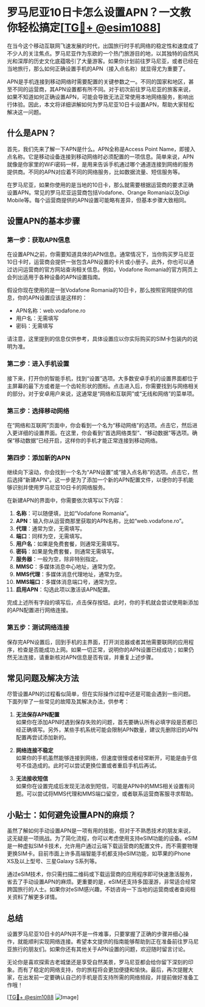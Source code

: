 # 罗马尼亚10日卡怎么设置APN？一文教你轻松搞定[[TG💪+ @esim1088](https://t.me/s/esim1088)]

在当今这个移动互联网飞速发展的时代，出国旅行时手机网络的稳定性和速度成了不少人的关注焦点。罗马尼亚作为东欧的一个热门旅游目的地，以其独特的自然风光和深厚的历史文化底蕴吸引了大量游客。如果你计划前往罗马尼亚，或者已经在当地旅行，那么如何正确设置手机的APN（接入点名称）就显得尤为重要了。

APN是手机连接到移动网络时需要配置的关键参数之一。不同的国家和地区，甚至不同的运营商，其APN设置都有所不同。对于初次前往罗马尼亚的旅客来说，如果不知道如何正确设置APN，可能会导致无法正常使用本地网络服务，影响出行体验。因此，本文将详细讲解如何为罗马尼亚10日卡设置APN，帮助大家轻松解决这一问题。

## 什么是APN？

首先，我们先来了解一下APN是什么。APN全称是Access Point Name，即接入点名称。它是移动设备连接到移动网络时必须配置的一项信息。简单来说，APN就像是你家里的WiFi密码一样，是用来告诉手机通过哪个通道连接到网络的服务提供商。不同的APN对应着不同的网络服务，比如数据流量、短信服务等。

在罗马尼亚，如果你使用的是当地的10日卡，那么就需要根据运营商的要求正确设置APN。常见的罗马尼亚运营商包括Vodafone、Orange Romania以及Digi Mobile等。每个运营商提供的APN设置可能略有差异，但基本步骤大致相同。

## 设置APN的基本步骤

### 第一步：获取APN信息

在设置APN之前，你需要知道具体的APN信息。通常情况下，当你购买罗马尼亚10日卡时，运营商会提供一张包含APN设置的卡片或小册子。此外，你也可以通过访问运营商的官方网站查询相关信息。例如，Vodafone Romania的官方网页上会列出适用于各种设备的APN设置指南。

假设你现在使用的是一张Vodafone Romania的10日卡，那么按照官网提供的信息，你的APN设置应该是这样的：

- APN名称：web.vodafone.ro  
- 用户名：无需填写  
- 密码：无需填写  

请注意，这里提到的信息仅供参考，具体设置应以你实际购买的SIM卡包装内的说明为准。

### 第二步：进入手机设置

接下来，打开你的智能手机，找到“设置”选项。大多数安卓手机的设置界面都位于主屏幕的最下方或者是一个齿轮形状的图标。点击进入后，你需要找到与网络相关的部分。对于安卓用户来说，这通常是“网络和互联网”或“无线和网络”的菜单项。

### 第三步：选择移动网络

在“网络和互联网”页面中，你会看到一个名为“移动网络”的选项。点击它，然后进入更详细的设置界面。在这里，你会看到“首选网络类型”、“移动数据”等选项。确保“移动数据”已经开启，这样你的手机才能正常连接到移动网络。

### 第四步：添加新的APN

继续向下滚动，你会找到一个名为“APN设置”或“接入点名称”的选项。点击它，然后选择“新建APN”。这一步是为了添加一个新的APN配置文件，以便你的手机能够识别并使用罗马尼亚10日卡的网络服务。

在新建APN的界面中，你需要依次填写以下内容：

1. **名称**：可以随便填，比如“Vodafone Romania”。
2. **APN**：输入你从运营商那里获取的APN名称，比如“web.vodafone.ro”。
3. **代理**：通常为空，无需填写。
4. **端口**：同样为空，无需填写。
5. **用户名**：如果是免费套餐，则通常无需填写。
6. **密码**：如果是免费套餐，则通常无需填写。
7. **服务器**：一般为空，除非特别指定。
8. **MMSC**：多媒体消息中心地址，通常为空。
9. **MMS代理**：多媒体消息代理地址，通常为空。
10. **MMS端口**：多媒体消息端口号，通常为空。
11. **启用APN**：勾选此项以激活该APN配置。

完成上述所有字段的填写后，点击保存按钮。此时，你的手机就会尝试使用新添加的APN配置进行网络连接。

### 第五步：测试网络连接

保存完APN设置后，回到手机的主界面，打开浏览器或者其他需要联网的应用程序，检查是否能成功上网。如果一切正常，说明你的APN设置已经成功；如果仍然无法连接，请重新核对APN信息是否有误，并重复上述步骤。

## 常见问题及解决方法

尽管设置APN的过程看似简单，但在实际操作过程中还是可能会遇到一些问题。下面列举了一些常见的故障及其解决办法，供参考：

1. **无法保存APN配置**  
   如果你在添加APN时遇到保存失败的问题，首先要确认所有必填字段是否都已经正确填写。另外，某些手机系统可能会限制APN数量，建议先删除旧的APN配置再尝试添加新的。

2. **网络连接不稳定**  
   如果你的手机虽然能够连接到网络，但速度很慢或者经常断开，可能是由于信号不佳造成的。此时可以尝试更换位置或者重启手机后再试。

3. **无法接收短信**  
   如果你在设置完成后发现无法收到短信，可能是APN中的MMS相关设置有问题。可以尝试将MMS代理和MMS端口留空，或者联系运营商客服寻求帮助。

## 小贴士：如何避免设置APN的麻烦？

虽然了解如何手动设置APN是一项有用的技能，但对于不熟悉技术的朋友来说，这无疑是一项挑战。为了简化流程，你可以考虑使用支持eSIM功能的设备。eSIM是一种虚拟SIM卡技术，允许用户通过云端下载运营商的配置文件，而不需要物理更换SIM卡。目前市面上许多高端智能手机都支持eSIM功能，如苹果的iPhone XS及以上型号、三星Galaxy S系列等。

通过eSIM技术，你只需扫描二维码或下载运营商的应用程序即可快速激活服务，省去了手动设置APN的麻烦。更重要的是，eSIM还支持多国漫游，非常适合经常跨国旅行的人士。如果你对eSIM感兴趣，不妨咨询一下当地的运营商或者查阅相关资料了解更多详情。

## 总结

设置罗马尼亚10日卡的APN并不是一件难事，只要掌握了正确的步骤并细心操作，就能顺利实现网络连接。希望本文提供的指南能够帮助到正在准备前往罗马尼亚旅行的朋友们。如果你还有其他关于APN设置的问题，欢迎随时留言讨论。

无论你是喜欢探索古老城堡还是享受自然美景，罗马尼亚都会给你留下深刻的印象。而有了稳定的网络支持，你的旅程将会更加便捷和愉快。最后，再次提醒大家，在出发前一定要确认自己的手机是否支持所需的网络频段，并提前做好准备工作哦！

[[TG💪+ @esim1088](https://t.me/s/esim1088) ![Image](https://i.postimg.cc/4NQfJmqS/Snipaste-2025-05-13-00-14-12.png)]